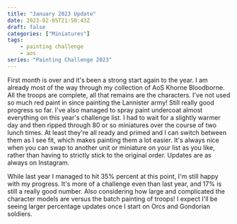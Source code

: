 ```yaml
---
title: "January 2023 Update"
date: 2023-02-05T21:50:43Z
draft: false
categories: ["Miniatures"]
tags:
    - painting challenge
    - aos
series: "Painting Challenge 2023"
---
```


First month is over and it's been a strong start again to the year. I am already most of the way through my collection of AoS Khorne Bloodborne. All the troops are complete, all that remains are the characters. I've not used so much red paint in since painting the Lannister army! Still really good progress so far. I've also managed to spray paint undercoat almost everything on this year's challenge list. I had to wait for a slightly warmer day and then ripped through 80 or so miniatures over the course of two lunch times. At least they're all ready and primed and I can switch between them as I see fit, which makes painting them a lot easier. It's always nice when you can swap to another unit or miniature on your list as you like, rather than having to strictly stick to the original order. Updates are as always on Instagram.

While last year I managed to hit 35% percent at this point, I'm still happy with my progress. It's more of a challenge even than last year, and 17% is still a really good number. Also considering how large and complicated the character models are versus the batch painting of troops! I expect I'll be seeing larger percentage updates once I start on Orcs and Gondorian soldiers.

